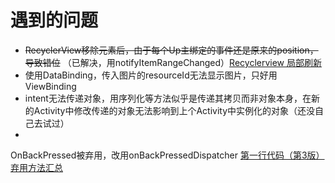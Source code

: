# 遇到的问题

* ~~RecyclerView移除元素后，由于每个Up主绑定的事件还是原来的position，导致错位~~
  （已解决，用notifyItemRangeChanged）[Recyclerview 局部刷新](https://blog.csdn.net/dianzi314779725/article/details/99829585)
* 使用DataBinding，传入图片的resourceId无法显示图片，只好用ViewBinding
* intent无法传递对象，用序列化等方法似乎是传递其拷贝而非对象本身，在新的Activity中修改传递的对象无法影响到上个Activity中实例化的对象（还没自己去试过）
*
OnBackPressed被弃用，改用onBackPressedDispatcher [第一行代码（第3版）弃用方法汇总](https://zhuanlan.zhihu.com/p/625972098)